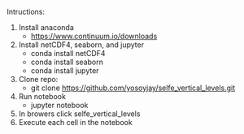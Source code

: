 Intructions:

1. Install anaconda 
    - https://www.continuum.io/downloads
2. Install netCDF4, seaborn, and jupyter
    - conda install netCDF4
    - conda install seaborn
    - conda install jupyter
3. Clone repo:
    - git clone https://github.com/yosoyjay/selfe_vertical_levels.git
4. Run notebook
    - jupyter notebook
5. In browers click selfe_vertical_levels
6. Execute each cell in the notebook
